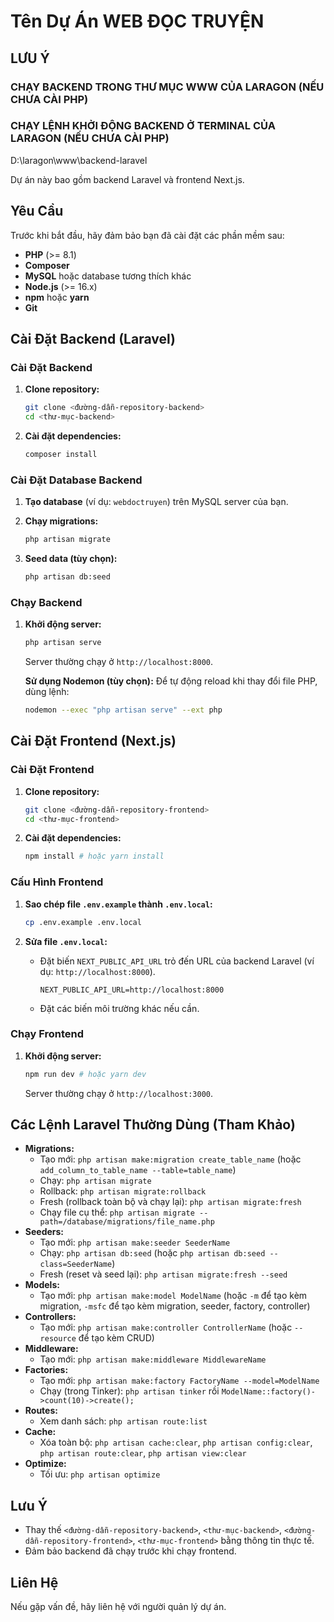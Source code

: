# Tên Dự Án WEB ĐỌC TRUYỆN

## LƯU Ý

### CHẠY BACKEND TRONG THƯ MỤC WWW CỦA LARAGON (NẾU CHƯA CÀI PHP)

### CHẠY LỆNH KHỞI ĐỘNG BACKEND Ở TERMINAL CỦA LARAGON (NẾU CHƯA CÀI PHP)

D:\laragon\www\backend-laravel

Dự án này bao gồm backend Laravel và frontend Next.js.

## Yêu Cầu

Trước khi bắt đầu, hãy đảm bảo bạn đã cài đặt các phần mềm sau:

- **PHP** (>= 8.1)
- **Composer**
- **MySQL** hoặc database tương thích khác
- **Node.js** (>= 16.x)
- **npm** hoặc **yarn**
- **Git**

## Cài Đặt Backend (Laravel)

### Cài Đặt Backend

1. **Clone repository:**

   ```bash
   git clone <đường-dẫn-repository-backend>
   cd <thư-mục-backend>
   ```

2. **Cài đặt dependencies:**

   ```bash
   composer install
   ```

### Cài Đặt Database Backend

1. **Tạo database** (ví dụ: `webdoctruyen`) trên MySQL server của bạn.
2. **Chạy migrations:**

   ```bash
   php artisan migrate
   ```

3. **Seed data (tùy chọn):**

   ```bash
   php artisan db:seed
   ```

### Chạy Backend

1. **Khởi động server:**

   ```bash
   php artisan serve
   ```

   Server thường chạy ở `http://localhost:8000`.

   **Sử dụng Nodemon (tùy chọn):** Để tự động reload khi thay đổi file PHP, dùng lệnh:

   ```bash
   nodemon --exec "php artisan serve" --ext php
   ```

## Cài Đặt Frontend (Next.js)

### Cài Đặt Frontend

1. **Clone repository:**

   ```bash
   git clone <đường-dẫn-repository-frontend>
   cd <thư-mục-frontend>
   ```

2. **Cài đặt dependencies:**

   ```bash
   npm install # hoặc yarn install
   ```

### Cấu Hình Frontend

1. **Sao chép file `.env.example` thành `.env.local`:**

   ```bash
   cp .env.example .env.local
   ```

2. **Sửa file `.env.local`:**

   - Đặt biến `NEXT_PUBLIC_API_URL` trỏ đến URL của backend Laravel (ví dụ: `http://localhost:8000`).

     ```
     NEXT_PUBLIC_API_URL=http://localhost:8000
     ```

   - Đặt các biến môi trường khác nếu cần.

### Chạy Frontend

1. **Khởi động server:**

   ```bash
   npm run dev # hoặc yarn dev
   ```

   Server thường chạy ở `http://localhost:3000`.

## Các Lệnh Laravel Thường Dùng (Tham Khảo)

- **Migrations:**
  - Tạo mới: `php artisan make:migration create_table_name` (hoặc `add_column_to_table_name --table=table_name`)
  - Chạy: `php artisan migrate`
  - Rollback: `php artisan migrate:rollback`
  - Fresh (rollback toàn bộ và chạy lại): `php artisan migrate:fresh`
  - Chạy file cụ thể: `php artisan migrate --path=/database/migrations/file_name.php`
- **Seeders:**
  - Tạo mới: `php artisan make:seeder SeederName`
  - Chạy: `php artisan db:seed` (hoặc `php artisan db:seed --class=SeederName`)
  - Fresh (reset và seed lại): `php artisan migrate:fresh --seed`
- **Models:**
  - Tạo mới: `php artisan make:model ModelName` (hoặc `-m` để tạo kèm migration, `-msfc` để tạo kèm migration, seeder, factory, controller)
- **Controllers:**
  - Tạo mới: `php artisan make:controller ControllerName` (hoặc `--resource` để tạo kèm CRUD)
- **Middleware:**
  - Tạo mới: `php artisan make:middleware MiddlewareName`
- **Factories:**
  - Tạo mới: `php artisan make:factory FactoryName --model=ModelName`
  - Chạy (trong Tinker): `php artisan tinker` rồi `ModelName::factory()->count(10)->create();`
- **Routes:**
  - Xem danh sách: `php artisan route:list`
- **Cache:**
  - Xóa toàn bộ: `php artisan cache:clear`, `php artisan config:clear`, `php artisan route:clear`, `php artisan view:clear`
- **Optimize:**
  - Tối ưu: `php artisan optimize`

## Lưu Ý

- Thay thế `<đường-dẫn-repository-backend>`, `<thư-mục-backend>`, `<đường-dẫn-repository-frontend>`, `<thư-mục-frontend>` bằng thông tin thực tế.
- Đảm bảo backend đã chạy trước khi chạy frontend.

## Liên Hệ

Nếu gặp vấn đề, hãy liên hệ với người quản lý dự án.
